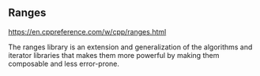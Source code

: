 ## Ranges

https://en.cppreference.com/w/cpp/ranges.html


The ranges library is an extension and generalization of the algorithms and iterator libraries that makes them more powerful by making them composable and less error-prone.

